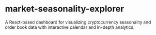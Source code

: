 # market-seasonality-explorer
A React-based dashboard for visualizing cryptocurrency seasonality and order book data with interactive calendar and in-depth analytics.
